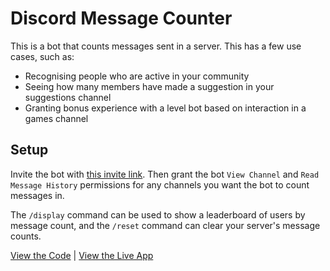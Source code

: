 # Discord Message Counter

This is a bot that counts messages sent in a server. This has a few use cases, such as:

- Recognising people who are active in your community
- Seeing how many members have made a suggestion in your suggestions channel
- Granting bonus experience with a level bot based on interaction in a games channel

## Setup

Invite the bot with [this invite link](https://discord.com/api/oauth2/authorize?client_id=888294003966103572&permissions=0&scope=bot%20applications.commands). Then grant the bot `View Channel` and `Read Message History` permissions for any channels you want the bot to count messages in.

The `/display` command can be used to show a leaderboard of users by message count, and the `/reset` command can clear your server's message counts.

[View the Code](https://github.com/nhcarrigan/discord-message-counter) | [View the Live App](https://discord.gg/fcDTTyMPtv)
